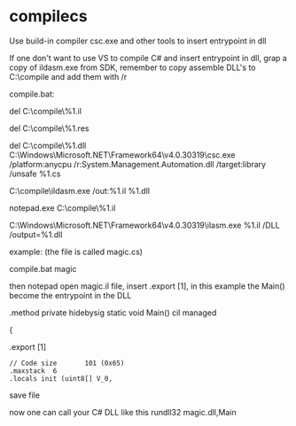 # compilecs
Use build-in compiler csc.exe and other tools to insert entrypoint in dll

If one don't want to use VS to compile C# and insert entrypoint in dll, grap a copy of ildasm.exe from SDK, remember to copy assemble DLL's to C:\compile and add them with /r

compile.bat:

del C:\compile\\%1.il

del C:\compile\\%1.res

del C:\compile\\%1.dll
C:\Windows\Microsoft.NET\Framework64\v4.0.30319\csc.exe /platform:anycpu /r:System.Management.Automation.dll /target:library /unsafe %1.cs

C:\compile\ildasm.exe /out:%1.il %1.dll

notepad.exe C:\\compile\\%1.il

C:\Windows\Microsoft.NET\Framework64\v4.0.30319\ilasm.exe %1.il /DLL /output=%1.dll

example: (the file is called magic.cs)

compile.bat magic

then notepad open magic.il file, insert .export [1], in this example the Main() become the entrypoint in the DLL




  .method private hidebysig static void  Main() cil managed
  
  {
  
  .export [1]
  
    // Code size       101 (0x65)
    .maxstack  6
    .locals init (uint8[] V_0,
    
    
    
 save file
 
 now one can call your C# DLL like this rundll32 magic.dll,Main
 
 
